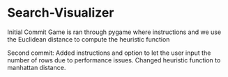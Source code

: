 # Search-Visualizer

Initial Commit
Game is ran through pygame where instructions and we use the Euclidean distance to compute the heuristic function

Second commit: Added instructions and option to let the user input the number of rows due to performance issues. Changed heuristic function to manhattan distance. 


